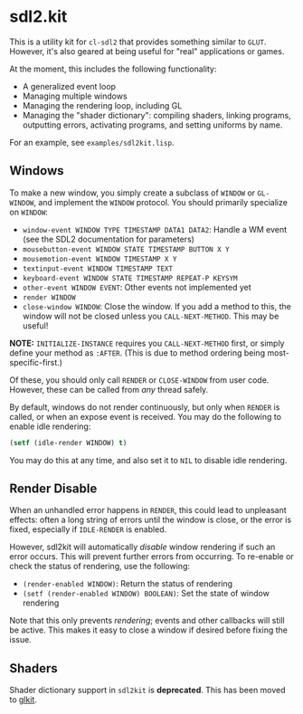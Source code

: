 # sdl2.kit

This is a utility kit for `cl-sdl2` that provides something similar to
`GLUT`.  However, it's also geared at being useful for "real"
applications or games.

At the moment, this includes the following functionality:

* A generalized event loop
* Managing multiple windows
* Managing the rendering loop, including GL
* Managing the "shader dictionary": compiling shaders, linking
  programs, outputting errors, activating programs, and setting
  uniforms by name.

For an example, see `examples/sdl2kit.lisp`.

## Windows

To make a new window, you simply create a subclass of `WINDOW` or
`GL-WINDOW`, and implement the `WINDOW` protocol.  You should
primarily specialize on `WINDOW`:

* `window-event WINDOW TYPE TIMESTAMP DATA1 DATA2`:  Handle a WM event
  (see the SDL2 documentation for parameters)
* `mousebutton-event WINDOW STATE TIMESTAMP BUTTON X Y`
* `mousemotion-event WINDOW TIMESTAMP X Y`
* `textinput-event WINDOW TIMESTAMP TEXT`
* `keyboard-event WINDOW STATE TIMESTAMP REPEAT-P KEYSYM`
* `other-event WINDOW EVENT`: Other events not implemented yet
* `render WINDOW`
* `close-window WINDOW`:  Close the window.  If you add a method to this, the window will not be closed unless you `CALL-NEXT-METHOD`.  This may be useful!

**NOTE:** `INITIALIZE-INSTANCE` requires you `CALL-NEXT-METHOD` first,
or simply define your method as `:AFTER`.  (This is due to method ordering being most-specific-first.)

Of these, you should only call `RENDER` or `CLOSE-WINDOW` from user
code.  However, these can be called from *any* thread safely.

By default, windows do not render continuously, but only when `RENDER`
is called, or when an expose event is received.  You may do the
following to enable idle rendering:

```lisp
(setf (idle-render WINDOW) t)
```

You may do this at any time, and also set it to `NIL` to disable idle
rendering.

## Render Disable

When an unhandled error happens in `RENDER`, this could lead to
unpleasant effects: often a long string of errors until the window is
close, or the error is fixed, especially if `IDLE-RENDER` is enabled.

However, sdl2kit will automatically *disable* window rendering if such
an error occurs.  This will prevent further errors from occurring.
To re-enable or check the status of rendering, use the following:

* `(render-enabled WINDOW)`: Return the status of rendering
* `(setf (render-enabled WINDOW) BOOLEAN)`: Set the state of window rendering

Note that this only prevents *rendering*; events and other callbacks
will still be active.  This makes it easy to close a window if desired
before fixing the issue.

## Shaders

Shader dictionary support in `sdl2kit` is **deprecated**.  This has
been moved to [glkit](https://github.com/lispgames/glkit).
